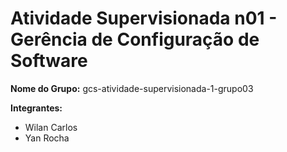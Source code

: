 # Atividade Supervisionada n01 - Gerência de Configuração de Software 

**Nome do Grupo:** gcs-atividade-supervisionada-1-grupo03

**Integrantes:**
* Wilan Carlos
* Yan Rocha

